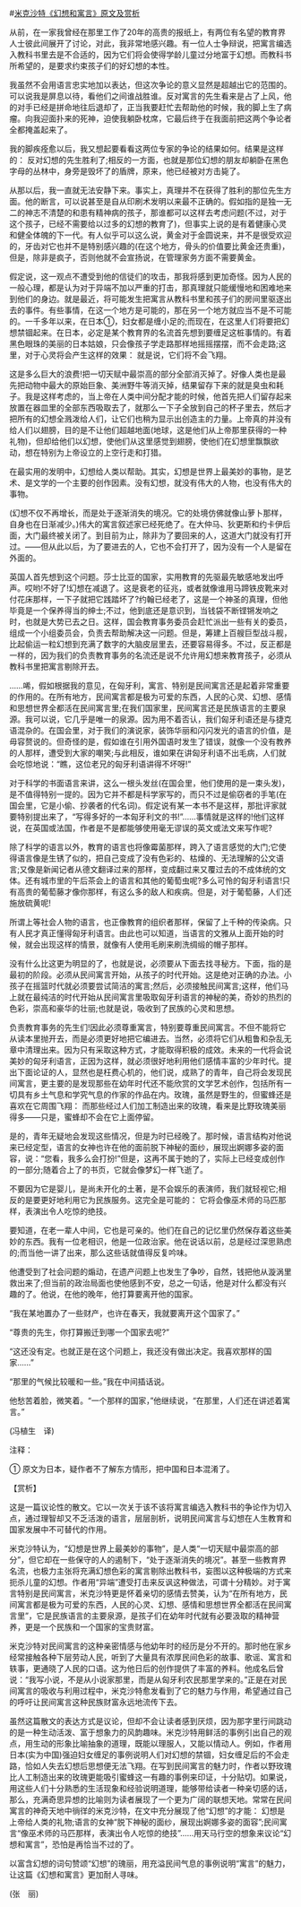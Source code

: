 #[米克沙特《幻想和寓言》原文及赏析](https://www.vrrw.net/wx/12217.html)

从前，在一家我曾经在那里工作了20年的高贵的报纸上，有两位有名望的教育界人士彼此间展开了讨论，对此，我非常地感兴趣。有一位人士争辩说，把寓言编选入教科书里去是不合适的，因为它们将会使得学龄儿童过分地富于幻想。而教科书所希望的，是要求约束孩子们的好幻想的本性。

我虽然不会用语言忠实地加以表达，但这次争论的意义显然是超越出它的范围的。可以说我是屏息以待，看他们之间谁战胜谁。反对寓言的先生看来是占了上风，他的对手已经是拼命地往后退却了，正当我要赶忙去帮助他的时候，我的脚上生了病瘤。向我迎面扑来的死神，迫使我躺卧枕席，它最后终于在我面前把这两个争论者全都掩盖起来了。

我的脚疾痊愈以后，我又想起要看看这两位专家的争论的结果如何。结果是这样的： 反对幻想的先生胜利了;相反的一方面，也就是那位幻想的朋友却躺卧在黑色字母的丛林中，身旁是毁坏了的盾牌，原来，他已经被对方击毙了。

从那以后，我一直就无法安静下来。事实上，真理并不在获得了胜利的那位先生方面。他的断言，可以说甚至是自从印刷术发明以来最不正确的。假如指的是独一无二的神志不清楚的和患有精神病的孩子，那谁都可以这样去考虑问题(不过，对于这个孩子，已经不需要给以过多的幻想的教育了)，但事实上说的是有着健康心灵和健全体魄的下一代。有人似乎可以这么说，黄金对于金圆说来，并不是很受欢迎的，牙齿对它也并不是特别感兴趣的(在这个地方，骨头的价值要比黄金还贵重)，但是，除非是疯子，否则他就不会宣扬说，在管理家务方面不需要黄金。



假定说，这一观点不遭受到他的信徒们的攻击，那我将感到更加奇怪。因为人民的一般心理，都是认为对于异端不加以严重的打击，那真理就只能缓慢地和困难地来到他们的身边。就是最近，将可能发生把寓言从教科书里和孩子们的房间里驱逐出去的事件。有些事情，在这一个地方是可能的，那在另一个地方就应当不是不可能的。一千多年以来，在日本①，妇女都是缠小足的;而现在，在这里人们将要把幻想禁锢起来。在日本，必定是某个教育界的名流首先想到要缠足这桩事情的。有着黑色眼珠的美丽的日本姑娘，只会像孩子学走路那样地摇摇摆摆，而不会走路;这里，对于心灵将会产生这样的效果： 就是说，它们将不会飞翔。

这是多么巨大的浪费!把一切天赋中最崇高的部分全部消灭掉了。好像人类也是最先把动物中最大的原始巨象、美洲野牛等消灭掉，结果留存下来的就是臭虫和耗子。我是这样考虑的，当上帝在人类中间分配才能的时候，他首先把人们留存起来放置在器皿里的全部东西吸取去了，就那么一下子全放到自己的杯子里去，然后才把所有的幻想全溅泼给人们，让它们也稍为显示出创造主的力量。上帝真的并没有给人们以翅膀，目的是不让他们超越地面(地球，这是他们从上帝那里获得的一种礼物)，但却给他们以幻想，使他们从这里感觉到翅膀，使他们在幻想里飘飘欲动，想在特别为上帝设立的上空行走和打猎。

在最实用的发明中，幻想给人类以帮助。其实，幻想是世界上最美妙的事物，是艺术、是文学的一个主要的创作因素。没有幻想，就没有伟大的人物，也没有伟大的事物。

(幻想不仅不再增长，而是处于逐渐消失的境况。它的处境仿佛就像山萝卜那样，自身也在日渐减少。)伟大的寓言叙述家已经死绝了。在大仲马、狄更斯和约卡伊后面，大门最终被关闭了。到目前为止，除非为了要回来的人，这道大门就没有打开过。——但从此以后，为了要进去的人，它也不会打开了，因为没有一个人是留在外面的。

英国人首先想到这个问题。莎士比亚的国家，实用教育的先驱最先敏感地发出呼声。哎哟!不好了!幻想在减退了。这是衰老的征兆，或者就像谁用马蹄铁皮靴来对付花床那样，一下子就把它践踏坏了?约翰已经老了，这是一个神圣的真理，但他毕竟是一个保养得当的绅士;不过，他到底还是意识到，当钱袋不断铿锵发响之时，也就是大势已去之日。这样，国会教育事务委员会赶忙派出一些有关的委员，组成一个小组委员会，负责去帮助解决这一问题。但是，筹建上百艘巨型战斗舰，比起偷运一粒幻想到充满了数字的大脑皮层里去，还要容易得多。不过，反正都是一样的，因为我们的负责教育事务的名流还是说不允许用幻想来教育孩子，必须从教科书里把寓言剔除开去。

……唏，假如根据我的意见，在匈牙利，寓言、特别是民间寓言还是起着非常重要的作用的。在所有地方，民间寓言都是极为可爱的东西，人民的心灵、幻想、感情和思想世界全都活在民间寓言里;在我们国家里，民间寓言还是民族语言的主要泉源。我可以说，它几乎是唯一的泉源。因为用不着否认，我们匈牙利语还是与捷克语混杂的。在国会里，对于我们的演说家，装饰华丽和闪闪发光的语言的价值，是毋容赘说的。但奇怪的是，假如谁在引用外国语时发生了错误，就像一个没有教养的人那样，遭受到大家的嘲笑;与此相反，谁如果在讲匈牙利语不出毛病，人们就会吃惊地说：“瞧，这位老兄的匈牙利语讲得不坏呀!”

对于科学的书面语言来讲，这么一根头发丝(在国会里，他们使用的是一束头发)，是不值得特别一提的。因为它并不都是科学家写的，而只不过是偷窃者的手笔(在国会里，它是小偷、抄袭者的代名词)。假定说有某一本书不是这样，那批评家就要特别提出来了，“写得多好的一本匈牙利文的书!”……事情就是这样的!他们这样说，在英国或法国，作者是不是都能够使用毫无谬误的英文或法文来写作呢?

除了科学的语言以外，教育的语言也将像霉菌那样，跨入了语言感觉的大门;它使得语言像是生锈了似的，把自己变成了没有色彩的、枯燥的、无法理解的公文语言;又像是新闻记者从德文翻译过来的那样，变成翻过来又覆过去的不成体统的文体。还有城市里的午后茶会上的语言和其他的葡萄虫呢?多么可怜的匈牙利语言!只有高贵的葡萄藤才像你那样，有这么多的敌人和疾病。但是，对于葡萄藤，人们还施放硫黄呢!

所谓上等社会人物的语言，也正像教育的组织者那样，保留了上千种的传染病。只有人民才真正懂得匈牙利语言。由此也可以知道，当语言的文雅从上面开始的时候，就会出现这样的情景，就像有人使用毛刷来刷洗绸缎的帽子那样。

没有什么比这更为明显的了，也就是说，必须要从下面去找寻秘方。下面，指的是最初的阶段。必须从民间寓言开始，从孩子的时代开始。这是绝对正确的办法。小孩子在摇篮时代就必须要尝试简洁的寓言;然后，必须接触民间寓言;这样，他们马上就在最纯洁的时代开始从民间寓言里吸取匈牙利语言的神秘的美，奇妙的热烈的色彩，崇高和豪华的壮丽;也就是说，吸收到了民族的心灵和思想。

负责教育事务的先生们!因此必须尊重寓言，特别要尊重民间寓言。不但不能将它从读本里抛开去，而是必须更好地把它编进去。当然，必须将它们从粗鲁和杂乱无章中清理出来。因为只有采取这种方式，才能取得积极的成效。未来的一代将会说美妙的匈牙利语言，正因为这样，就必须很好地利用他们感情丰富的少年时代。提出下面论证的人，显然也是枉费心机的，他们说，成熟了的青年，自己将会发现民间寓言，更主要的是发现那些在幼年时代还不能欣赏的文学艺术创作，包括所有一切具有乡土气息和学究气息的作家的作品在内。玫瑰，虽然是野生的，但蜜蜂还是喜欢在它周围飞翔： 而那些经过人们加工制造出来的玫瑰，看来是比野玫瑰美丽得多——只是，蜜蜂却不会在它上面停留。

是的，青年无疑地会发现这些情况，但是为时已经晚了。那时候，语言结构对他说来已经定型，语言的女神也许在他的面前脱下神秘的面纱，展现出婀娜多姿的面容，说：“您看，我多么会打扮!”但是，这再不属于她的了，实际上已经变成创作的一部分;随着合上了的书页，它就会像梦幻一样飞逝了。

不要因为它是婴儿，是尚未开化的土著，是不会娱乐的表演师，我们就轻视它;相反的是要更好地利用它为民族服务。这完全是可能的： 它将会像巫术师的马匹那样，表演出令人吃惊的绝技。

要知道，在老一辈人中间，它也是可亲的。他们在自己的记忆里仍然保存着这些美妙的东西。我有一位老相识，他是一位政治家。他在说话以前，总是经过深思熟虑的;而当他一讲了出来，那么这些话就值得反复吟味。

他遭受到了社会问题的煽动，在遗产问题上也发生了争吵，自然，钱把他从漩涡里救出来了;但当前的政治局面也使他感到不安，总之一句话，他是对什么都没有兴趣的了。他说，在他的晚年，他打算要离开他的国家。

“我在某地置办了一些财产，也许在春天，我就要离开这个国家了。”

“尊贵的先生，你打算搬迁到哪一个国家去呢?”

“这还没有定。也就正是在这个问题上，我还没有做出决定。我喜欢那样的国家……”

“那里的气候比较暖和一些。”我在中间插话说。

他愁苦着脸，微笑着。“一个那样的国家，”他继续说，“在那里，人们还在讲述着寓言。”

(冯植生　译)

注释：

① 原文为日本，疑作者不了解东方情形，把中国和日本混淆了。

【赏析】

这是一篇议论性的散文。它以一次关于该不该将寓言编选入教科书的争论作为切入点，通过理智却又不乏活泼的语言，层层剖析，说明民间寓言与幻想在人生教育和国家发展中不可替代的作用。

米克沙特认为，“幻想是世界上最美妙的事物”，是人类“一切天赋中最崇高的部分”，但它却在一些保守的人的遏制下，“处于逐渐消失的境况”。甚至一些教育界名流，也极力主张将充满幻想色彩的寓言剔除出教科书，妄图以这种极端的方式来扼杀儿童的幻想。作者用“异端”遭受打击来反讽这种做法，可谓十分精妙。对于寓言特别是民间寓言，米克沙特更是怀着亲切的感情去赞美，认为“在所有地方，民间寓言都是极为可爱的东西，人民的心灵、幻想、感情和思想世界全都活在民间寓言里”，它是民族语言的主要泉源，是孩子们在幼年时代就有必要汲取的精神营养，更是一个民族和一个国家的宝贵财富。

米克沙特对民间寓言的这种亲密情感与他幼年时的经历是分不开的。那时他在家乡经常接触各种下层劳动人民，听到了大量具有浓厚民间色彩的故事、歌谣、寓言和轶事，更通晓了人民的口语。这为他日后的创作提供了丰富的养料。他成名后曾说：“我写小说，不是从小说家那里，而是从匈牙利农民那里学来的。”正是在对民间寓言的吸收与利用过程中，米克沙特愈发看到了它的魅力与作用，希望通过自己的呼吁让民间寓言这种民族财富永远地流传下去。

虽然这篇散文的表达方式是议论，但却不会让读者感到厌烦，因为那字里行间跳动的是一种生动活泼、富于想象力的风韵趣味。米克沙特用鲜活的事例引出自己的观点，用生动的形象比喻抽象的道理，既能以理服人，又能以情动人。例如，作者用日本(实为中国)强迫妇女缠足的事例说明人们对幻想的禁锢，妇女缠足后的不会走路，恰如人失去幻想后思想便无法飞翔。在写到民间寓言的魅力时，作者以野玫瑰比人工制造出来的玫瑰更能吸引蜜蜂这一有趣的事例来印证，十分贴切。如果说，用这些人们十分熟悉的生活现象和经验说明道理，能够带给读者一种亲切感的话，那么，充满奇思异想的比喻则为读者展现了一个更为广阔的联想天地。常常在民间寓言的神奇天地中徜徉的米克沙特，在文中充分展现了他“幻想”的才能： 幻想是上帝给人类的礼物;语言的女神“脱下神秘的面纱，展现出婀娜多姿的面容”;民间寓言“像巫术师的马匹那样，表演出令人吃惊的绝技”……用天马行空的想象来议论“幻想和寓言”，恐怕是再恰当不过的了。

以富含幻想的词句赞颂“幻想”的瑰丽，用充溢民间气息的事例说明“寓言”的魅力，让这篇《幻想和寓言》更加耐人寻味。

(张　丽)


